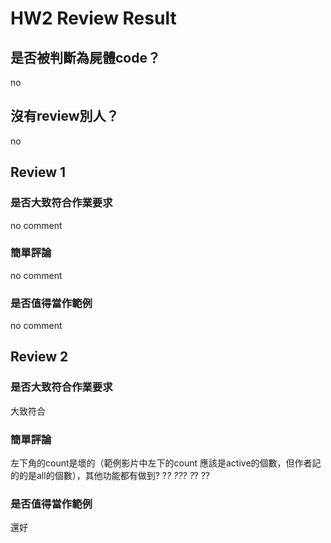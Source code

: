 



# HW2 Review Result

## 是否被判斷為屍體code？


no
## 沒有review別人？


no
## Review 1

### 是否大致符合作業要求


no comment
### 簡單評論


no comment
### 是否值得當作範例


no comment
## Review 2

### 是否大致符合作業要求


大致符合
### 簡單評論


左下角的count是壞的（範例影片中左下的count 應該是active的個數，但作者記的的是all的個數），其他功能都有做到? ?_? ??? ?_? ??
### 是否值得當作範例


還好